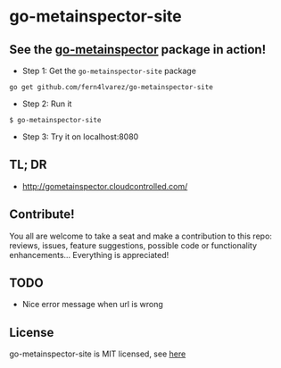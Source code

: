 # go-metainspector-site 

## See the [go-metainspector](http://github.com/fern4lvarez/go-metainspector-site) package in action!

* Step 1: Get the `go-metainspector-site` package

```
go get github.com/fern4lvarez/go-metainspector-site
```

* Step 2: Run it

```
$ go-metainspector-site
```

* Step 3: Try it on localhost:8080

## TL; DR

* http://gometainspector.cloudcontrolled.com/

## Contribute!
You all are welcome to take a seat and make a contribution to this repo: reviews, issues, feature suggestions, possible code or functionality enhancements... Everything is appreciated!

## TODO
* Nice error message when url is wrong

## License
go-metainspector-site is MIT licensed, see [here](https://github.com/fern4lvarez/go-metainspector-site/blob/master/LICENSE)